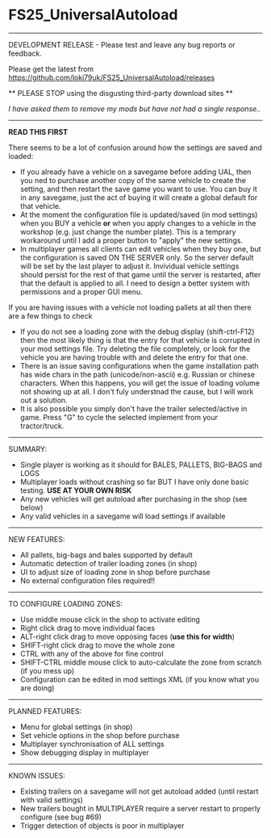 # FS25_UniversalAutoload
---------------------------------------------------
DEVELOPMENT RELEASE - Please test and leave any bug reports or feedback.

Please get the latest from https://github.com/loki79uk/FS25_UniversalAutoload/releases

** PLEASE STOP using the disgusting third-party download sites **

_I have asked them to remove my mods but have not had a single response.._

---------------------------------------------------

**READ THIS FIRST**

There seems to be a lot of confusion around how the settings are saved and loaded:
- If you already have a vehicle on a savegame before adding UAL, then you ned to purchase another copy of the same vehicle to create the setting, and then restart the save game you want to use. You can buy it in any savegame, just the act of buying it will create a global default for that vehicle.
- At the moment the configuration file is updated/saved (in mod settings) when you BUY a vehicle **or** when you apply changes to a vehicle in the workshop (e.g. just change the number plate).  This is a temprary workaround until I add a proper button to "apply" the new settings.
- In multiplayer games all clients can edit vehicles when they buy one, but the configuration is saved ON THE SERVER only.  So the server default will be set by the last player to adjust it.  Invividual vehicle settings should persist for the rest of that game until the server is restarted, after that the default is applied to all.  I need to design a better system with permissions and a proper GUI menu.

If you are having issues with a vehicle not loading pallets at all then there are a few things to check
- If you do not see a loading zone with the debug display (shift-ctrl-F12) then the most likely thing is that the entry for that vehicle is corrupted in your mod settings file.  Try deleting the file completely, or look for the vehicle you are having trouble with and delete the entry for that one.
- There is an issue saving configurations when the game installation path has wide chars in the path (unicode/non-ascii) e.g. Russian or chinese characters.  When this happens, you will get the issue of loading volume not showing up at all.  I don't fuly understnad the cause, but I will work out a solution.
- It is also possible you simply don't have the trailer selected/active in game.  Press "G" to cycle the selected implement from your tractor/truck.

---------------------------------------------------
SUMMARY:
- Single player is working as it should for BALES, PALLETS, BIG-BAGS and LOGS
- Multiplayer loads without crashing so far BUT I have only done basic testing. **USE AT YOUR OWN RISK**
- Any new vehicles will get autoload after purchasing in the shop (see below)
- Any valid vehicles in a savegame will load settings if available

---------------------------------------------------
NEW FEATURES:
- All pallets, big-bags and bales supported by default
- Automatic detection of trailer loading zones (in shop)
- UI to adjust size of loading zone in shop before purchase
- No external configuration files required!!

---------------------------------------------------
TO CONFIGURE LOADING ZONES:
- Use middle mouse click in the shop to activate editing
- Right click drag to move individual faces
- ALT-right click drag to move opposing faces (**use this for width**)
- SHIFT-right click drag to move the whole zone
- CTRL with any of the above for fine control
- SHIFT-CTRL middle mouse click to auto-calculate the zone from scratch (if you mess up)
- Configuration can be edited in mod settings XML (if you know what you are doing)

---------------------------------------------------
PLANNED FEATURES:
- Menu for global settings (in shop)
- Set vehicle options in the shop before purchase
- Multiplayer synchronisation of ALL settings
- Show debugging display in multiplayer

---------------------------------------------------
KNOWN ISSUES:
- Existing trailers on a savegame will not get autoload added (until restart with valid settings)
- New trailers bought in MULTIPLAYER require a server restart to properly configure (see bug #69)
- Trigger detection of objects is poor in multiplayer

